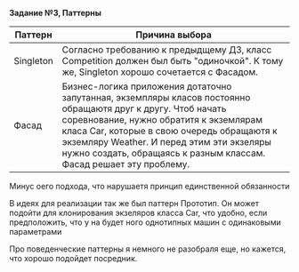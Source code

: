 **Задание №3, Паттерны**

Паттерн    | Причина выбора
-----------|----------------------
Singleton  | Согласно требованию к предыдщему ДЗ, класс Competition должен был быть "одиночкой". К тому же, Singleton хорошо сочетается с Фасадом.
Фасад      | Бизнес-логика приложения дотаточно запутанная, экземпляры класов постоянно обращаютя друг к другу. Чтоб начать соревнование, нужно обратитя к экземлярам класа Car, которые в свою очередь обращаютя к экземляру Weather. И перед этим эти экзеляры нужно создать, обращаясь к разным классам. Фасад решает эту проблему.

Минус оего подхода, что нарушаетя принцип единственной обязанности

В идеях для реализации так же был паттерн Прототип. Он может подойти для клонирования экзеляров класса Car, что удобно, если предположить, что у на будет ного однотипных машин с одинаковыми параметрами

Про поведенческие паттерны я немного не разобраля еще, но кажется, что хорошо подойдет посредник.
